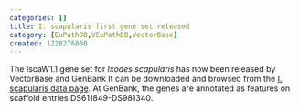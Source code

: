 ```yaml
---
categories: []
title: I. scapularis first gene set released
category: [EuPathDB,VEuPathDB,VectorBase]
created: 1228276800
---
```

The IscaW1.1 gene set for <i>Ixodes scapularis</i> has now been released by VectorBase and GenBank  It can be downloaded and browsed from the <a href="/organisms/ixodes-scapularis">I. scapularis  data page</a>.  At GenBank, the genes are annotated as features on scaffold entries  DS611849-DS981340.
